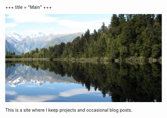 +++
title = "Main"
+++

![](./cover.jpg)

This is a site where I keep projects and occasional blog posts.